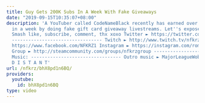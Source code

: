 ```yaml
---
title: Guy Gets 200K Subs In A Week With Fake Giveaways
date: "2019-09-15T10:35:07+08:00"
description: 'A YouTuber called CodeNameBlack recently has earned over 200k subscribers
  in a week by doing fake gift card giveaway livestreams. Let''s expose this nibba.
  Smash like, subscribe, comment, thx xoxo Twitter ► https://twitter.com/NFKRZAlt
  --------------------------------- Twitch ► http://www.twitch.tv/nfkrz Facebook ►
  https://www.facebook.com/NFKRZ1 Instagram ► https://instagram.com/roman_nfkrz/ Steam
  Group ► http://steamcommunity.com/groups/nfkrzgroup ---------------------------------
  Music: --------------------------------- Outro music ► MajorLeagueWobs/Holder -
  D I S T A N T'
url: /nfkrz/bhX8pd1n6BQ/
providers:
  youtube:
    id: bhX8pd1n6BQ
type: video
---
```

